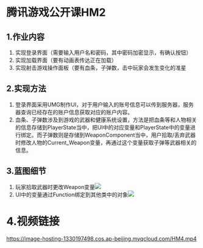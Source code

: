 # 腾讯游戏公开课HM2

## 1.作业内容

1. 实现登录界面（需要输入用户名和密码，其中密码加密显示，有确认按钮） 
2. 实现加载界面（要有动画表传达正在加载） 
3. 实现射击游戏操作面板（要有血条，子弹数，击中玩家会发生变化的准星

## 2.实现方法

1. 登录界面采用UMG制作UI，对于用户输入的账号信息可以传到服务器，服务器查询已经存在的账户信息获取对应的账户内容。
2. 血条、子弹数涉及到游戏的武器和健康系统设置，方法是把血条等和人物相关的信息存储到PlayerState当中，把UI中的对应变量和PlayerState中的变量进行绑定。而子弹数则是存储到WeaponComponent当中，用户拾取/丢弃武器时修改人物的Current_Weapon变量，再通过这个变量获取子弹等武器相关的信息。

## 3.蓝图细节

1. 玩家拾取武器时更改Weapon变量![](https://image-hosting-1330197498.cos.ap-beijing.myqcloud.com/28794e86-546b-49f6-8a24-9ee247e1417d.png)
2. UI中的变量通过Function绑定到其他类中的对象![](https://image-hosting-1330197498.cos.ap-beijing.myqcloud.com/ba2614a2-5692-40c7-b623-f70749a9d622.png)

# 4.视频链接

https://image-hosting-1330197498.cos.ap-beijing.myqcloud.com/HM4.mp4